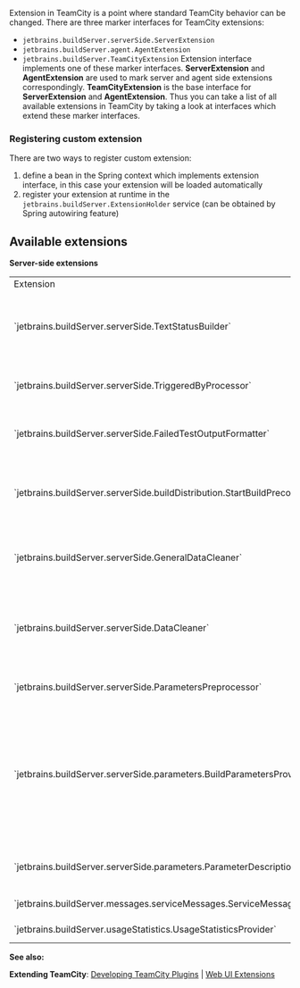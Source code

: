 [//]: # (title: Extensions)
[//]: # (auxiliary-id: Extensions.html)



Extension in TeamCity is a point where standard TeamCity behavior can be changed. There are three marker interfaces for TeamCity extensions:
* `jetbrains.buildServer.serverSide.ServerExtension`
* `jetbrains.buildServer.agent.AgentExtension`
* `jetbrains.buildServer.TeamCityExtension`
Extension interface implements one of these marker interfaces. __ServerExtension__ and __AgentExtension__ are used to mark server and agent side extensions correspondingly. __TeamCityExtension__ is the base interface for __ServerExtension__ and __AgentExtension__. Thus you can take a list of all available extensions in TeamCity by taking a look at interfaces which extend these marker interfaces.

### Registering custom extension

There are two ways to register custom extension:
1. define a bean in the Spring context which implements extension interface, in this case your extension will be loaded automatically
2. register your extension at runtime in the `jetbrains.buildServer.ExtensionHolder` service (can be obtained by Spring autowiring feature)
## Available extensions

__Server\-side extensions__

<table><tr>

<td>
Extension


</td>

<td>
Since


</td>

<td>
Description


</td></tr><tr>

<td>`jetbrains.buildServer.serverSide.TextStatusBuilder`

</td>

<td>
3.0


</td>

<td>
Allows customizing text status line of the build, i.e. the build description which usually contains text like "Tests passed: 234, failed: 4 (2 new)".


</td></tr><tr>

<td>`jetbrains.buildServer.serverSide.TriggeredByProcessor`

</td>

<td>
4.0


</td>

<td>
Similar to __TextStatusBuilder__ but affects "Triggered by" value shown in the UI.


</td></tr><tr>

<td>`jetbrains.buildServer.serverSide.FailedTestOutputFormatter`

</td>

<td>
4.0


</td>

<td>
This extension allows applying custom formatting to test stacktrace to be shown in the UI.


</td></tr><tr>

<td>`jetbrains.buildServer.serverSide.buildDistribution.StartBuildPrecondition`

</td>

<td>
4.5


</td>

<td>
Allows defining preconditions for starting a build on an agent, that is, you can instruct TeamCity to delay a build till some condition is met.


</td></tr><tr>

<td>`jetbrains.buildServer.serverSide.GeneralDataCleaner`

</td>

<td>
2.0


</td>

<td>
This extension is called when the cleanup process is going to finish, plugins can clean their data with the help of this extension.


</td></tr><tr>

<td>`jetbrains.buildServer.serverSide.DataCleaner`

</td>

<td>
2.0


</td>

<td>
This extension is called when the cleanup process is going to clean up data of a build, plugins can remove their data associated with this build with help of this extension.


</td></tr><tr>

<td>`jetbrains.buildServer.serverSide.ParametersPreprocessor`

</td>

<td>
3.0


</td>

<td>
Allows modifying build parameters right before they are sent to an agent.


</td></tr><tr>

<td>`jetbrains.buildServer.serverSide.parameters.BuildParametersProvider`

</td>

<td>
5.0


</td>

<td>
Allows adding additional parameters available for a build. It differs from __ParametersPreprocessor__ in the way that the parameters added by __BuildParametersProvider__ will be available in a popup showing available parameters, and will be considered when requirements are calculated.


</td></tr><tr>

<td>`jetbrains.buildServer.serverSide.parameters.ParameterDescriptionProvider`

</td>

<td>
5.0


</td>

<td>
Provides a human\-readable description for a parameter, see also __BuildParametersProvider__.


</td></tr><tr>

<td>`jetbrains.buildServer.messages.serviceMessages.ServiceMessageTranslator`

</td>

<td>
4.0


</td>

<td>
Translator for specific type of service messages.


</td></tr><tr>

<td>`jetbrains.buildServer.usageStatistics.UsageStatisticsProvider`

</td>

<td>
6.0


</td>

<td>
Provides a custom usage statistics.


</td></tr></table>

  __See also:__

__Extending TeamCity__: [Developing TeamCity Plugins](https://confluence.jetbrains.com/display/TCD18/Developing+TeamCity+Plugins) | [Web UI Extensions](web-ui-extensions.md)
